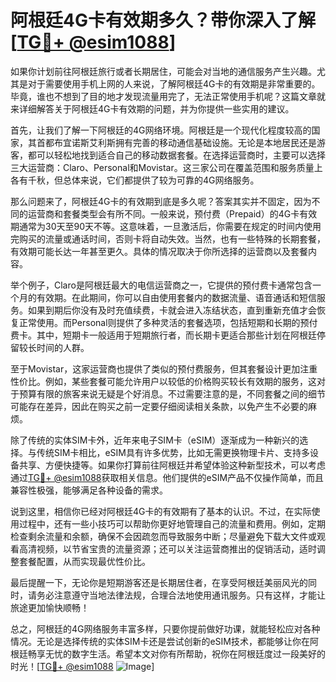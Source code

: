 # 阿根廷4G卡有效期多久？带你深入了解[[TG💪+ @esim1088](https://t.me/s/esim1088)]

如果你计划前往阿根廷旅行或者长期居住，可能会对当地的通信服务产生兴趣。尤其是对于需要使用手机上网的人来说，了解阿根廷4G卡的有效期是非常重要的。毕竟，谁也不想到了目的地才发现流量用完了，无法正常使用手机呢？这篇文章就来详细解答关于阿根廷4G卡有效期的问题，并为你提供一些实用的建议。

首先，让我们了解一下阿根廷的4G网络环境。阿根廷是一个现代化程度较高的国家，其首都布宜诺斯艾利斯拥有完善的移动通信基础设施。无论是本地居民还是游客，都可以轻松地找到适合自己的移动数据套餐。在选择运营商时，主要可以选择三大运营商：Claro、Personal和Movistar。这三家公司在覆盖范围和服务质量上各有千秋，但总体来说，它们都提供了较为可靠的4G网络服务。

那么问题来了，阿根廷4G卡的有效期到底是多久呢？答案其实并不固定，因为不同的运营商和套餐类型会有所不同。一般来说，预付费（Prepaid）的4G卡有效期通常为30天至90天不等。这意味着，一旦激活后，你需要在规定的时间内使用完购买的流量或通话时间，否则卡将自动失效。当然，也有一些特殊的长期套餐，有效期可能长达一年甚至更久。具体的情况取决于你所选择的运营商以及套餐内容。

举个例子，Claro是阿根廷最大的电信运营商之一，它提供的预付费卡通常包含一个月的有效期。在此期间，你可以自由使用套餐内的数据流量、语音通话和短信服务。如果到期后你没有及时充值续费，卡就会进入冻结状态，直到重新充值才会恢复正常使用。而Personal则提供了多种灵活的套餐选项，包括短期和长期的预付费卡。其中，短期卡一般适用于短期旅行者，而长期卡更适合那些计划在阿根廷停留较长时间的人群。

至于Movistar，这家运营商也提供了类似的预付费服务，但其套餐设计更加注重性价比。例如，某些套餐可能允许用户以较低的价格购买较长有效期的服务，这对于预算有限的旅客来说无疑是个好消息。不过需要注意的是，不同套餐之间的细节可能存在差异，因此在购买之前一定要仔细阅读相关条款，以免产生不必要的麻烦。

除了传统的实体SIM卡外，近年来电子SIM卡（eSIM）逐渐成为一种新兴的选择。与传统SIM卡相比，eSIM具有许多优势，比如无需更换物理卡片、支持多设备共享、方便快捷等。如果你打算前往阿根廷并希望体验这种新型技术，可以考虑通过[TG💪+ @esim1088](https://t.me/s/esim1088)获取相关信息。他们提供的eSIM产品不仅操作简单，而且兼容性极强，能够满足各种设备的需求。

说到这里，相信你已经对阿根廷4G卡的有效期有了基本的认识。不过，在实际使用过程中，还有一些小技巧可以帮助你更好地管理自己的流量和费用。例如，定期检查剩余流量和余额，确保不会因疏忽而导致服务中断；尽量避免下载大文件或观看高清视频，以节省宝贵的流量资源；还可以关注运营商推出的促销活动，适时调整套餐配置，从而实现最优性价比。

最后提醒一下，无论你是短期游客还是长期居住者，在享受阿根廷美丽风光的同时，请务必注意遵守当地法律法规，合理合法地使用通讯服务。只有这样，才能让旅途更加愉快顺畅！

总之，阿根廷的4G网络服务丰富多样，只要你提前做好功课，就能轻松应对各种情况。无论是选择传统的实体SIM卡还是尝试创新的eSIM技术，都能够让你在阿根廷畅享无忧的数字生活。希望本文对你有所帮助，祝你在阿根廷度过一段美好的时光！[[TG💪+ @esim1088](https://t.me/s/esim1088) ![Image](https://i.postimg.cc/4NQfJmqS/Snipaste-2025-05-13-00-14-12.png)]